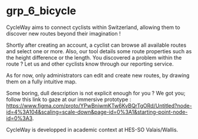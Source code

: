 # grp_6_bicycle

CycleWay aims to connect cyclists within Switzerland, allowing them to discover new routes beyond their imagination !

Shortly after creating an account, a cyclist can browse all available routes and select one or more. Also, our tool details some route properties such as the height difference or the length. You discovered a problem within the route ? Let us and other cyclists know through our reporting service.

As for now, only administrators can edit and create new routes, by drawing them on a fully intuitive map.

Some boring, dull description is not explicit enough for you ? We got you; follow this link to gaze at our immersive prototype : https://www.figma.com/proto/YPwBniwmKTw6KvBQrTgORd/Untitled?node-id=4%3A104&scaling=scale-down&page-id=0%3A1&starting-point-node-id=0%3A3.

CycleWay is developped in academic context at HES-SO Valais/Wallis.
